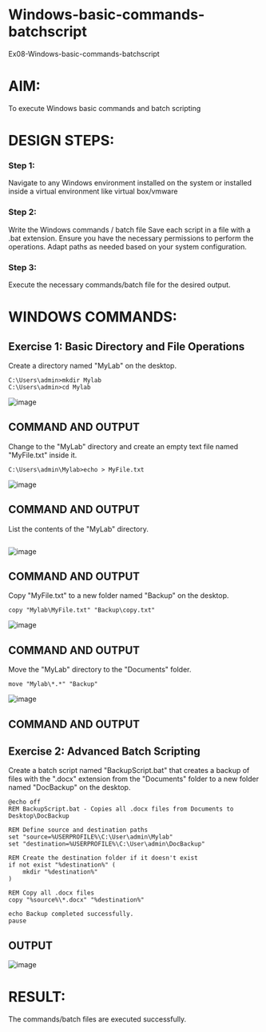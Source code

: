 # Windows-basic-commands-batchscript
Ex08-Windows-basic-commands-batchscript

# AIM:
To execute Windows basic commands and batch scripting

# DESIGN STEPS:

### Step 1:

Navigate to any Windows environment installed on the system or installed inside a virtual environment like virtual box/vmware 

### Step 2:

Write the Windows commands / batch file
Save each script in a file with a .bat extension.
Ensure you have the necessary permissions to perform the operations.
Adapt paths as needed based on your system configuration.
### Step 3:

Execute the necessary commands/batch file for the desired output. 




# WINDOWS COMMANDS:
## Exercise 1: Basic Directory and File Operations
Create a directory named "MyLab" on the desktop.
```
C:\Users\admin>mkdir Mylab
C:\Users\admin>cd Mylab
```
![image](https://github.com/user-attachments/assets/c3eca31f-67a5-4675-ae5f-6f44cb819b79)

## COMMAND AND OUTPUT

Change to the "MyLab" directory and create an empty text file named "MyFile.txt" inside it.
```
C:\Users\admin\Mylab>echo > MyFile.txt
```
![image](https://github.com/user-attachments/assets/d37638f4-4376-4052-bd76-0715b71bfc7a)

## COMMAND AND OUTPUT

List the contents of the "MyLab" directory.
```C:\Users\admin\Mylab>dir
```
![image](https://github.com/user-attachments/assets/344db421-a605-474b-b8a9-ecaebd4e5fa9)

## COMMAND AND OUTPUT

Copy "MyFile.txt" to a new folder named "Backup" on the desktop.
```
copy "Mylab\MyFile.txt" "Backup\copy.txt"
```
![image](https://github.com/user-attachments/assets/7363479a-8dfe-4c22-a159-cb4b796f88c2)

## COMMAND AND OUTPUT

Move the "MyLab" directory to the "Documents" folder.
```
move "Mylab\*.*" "Backup"
```
![image](https://github.com/user-attachments/assets/6d269356-3db0-4a96-88eb-1815744a7d32)


## COMMAND AND OUTPUT


## Exercise 2: Advanced Batch Scripting
Create a batch script named "BackupScript.bat" that creates a backup of files with the ".docx" extension from the "Documents" folder to a new folder named "DocBackup" on the desktop.
```
@echo off
REM BackupScript.bat - Copies all .docx files from Documents to Desktop\DocBackup

REM Define source and destination paths
set "source=%USERPROFILE%\C:\User\admin\Mylab"
set "destination=%USERPROFILE%\C:\User\admin\DocBackup"

REM Create the destination folder if it doesn't exist
if not exist "%destination%" (
    mkdir "%destination%"
)

REM Copy all .docx files
copy "%source%\*.docx" "%destination%"

echo Backup completed successfully.
pause
```






## OUTPUT

![image](https://github.com/user-attachments/assets/b124a699-b5a9-4f82-8914-77381c943062)




# RESULT:
The commands/batch files are executed successfully.

